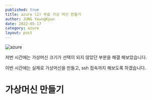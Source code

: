 ```yaml
---
published: true
title: azure (2) 무료 가상 머신 만들기
author: JUNG YoungKyun
date: 2022-05-17
category: azure
layout: post
---
```


![azure](https://img.shields.io/badge/azure-2022.05.17-red.svg)

저번 시간에는 가상머신 크기가 선택이 되지 않았던 부분을 해결 해보았습니다.

이번 시간에는 실제로 가상머신을 만들고, ssh 접속까지 해보도록 하겠습니다.

# 가상머신 만들기

